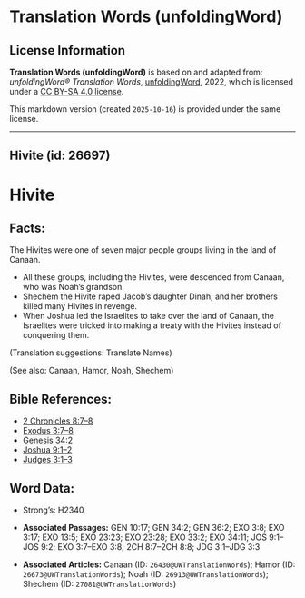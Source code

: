 # Translation Words (unfoldingWord)

## License Information

**Translation Words (unfoldingWord)** is based on and adapted from: _unfoldingWord® Translation Words_, [unfoldingWord](https://unfoldingword.org/utw), 2022, which is licensed under a [CC BY-SA 4.0 license](https://creativecommons.org/licenses/by-sa/4.0/legalcode.en).

This markdown version (created `2025-10-16`) is provided under the same license.



--------------------------------

## Hivite (id: 26697)

Hivite
======

Facts:
------

The Hivites were one of seven major people groups living in the land of Canaan.

* All these groups, including the Hivites, were descended from Canaan, who was Noah’s grandson.
* Shechem the Hivite raped Jacob’s daughter Dinah, and her brothers killed many Hivites in revenge.
* When Joshua led the Israelites to take over the land of Canaan, the Israelites were tricked into making a treaty with the Hivites instead of conquering them.

(Translation suggestions: Translate Names)

(See also: Canaan, Hamor, Noah, Shechem)

Bible References:
-----------------

* [2 Chronicles 8:7–8](https://ref.ly/2Chr8:7-2Chr8:8)
* [Exodus 3:7–8](https://ref.ly/Exod3:7-Exod3:8)
* [Genesis 34:2](https://ref.ly/Gen34:2)
* [Joshua 9:1–2](https://ref.ly/Josh9:1-Josh9:2)
* [Judges 3:1–3](https://ref.ly/Judg3:1-Judg3:3)

Word Data:
----------

* Strong’s: H2340

* **Associated Passages:** GEN 10:17; GEN 34:2; GEN 36:2; EXO 3:8; EXO 3:17; EXO 13:5; EXO 23:23; EXO 23:28; EXO 33:2; EXO 34:11; JOS 9:1–JOS 9:2; EXO 3:7–EXO 3:8; 2CH 8:7–2CH 8:8; JDG 3:1–JDG 3:3
* **Associated Articles:** Canaan (ID: `26430@UWTranslationWords`); Hamor (ID: `26673@UWTranslationWords`); Noah (ID: `26913@UWTranslationWords`); Shechem (ID: `27081@UWTranslationWords`)

